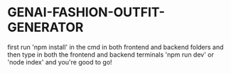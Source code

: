 # GENAI-FASHION-OUTFIT-GENERATOR
first run 'npm install' in the cmd in both frontend and backend folders
and then type in both the frontend and backend terminals 'npm run dev' or 'node index' and you're good to go!
